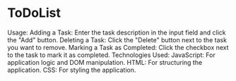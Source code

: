 # ToDoList
Usage:
Adding a Task: Enter the task description in the input field and click the "Add" button.
Deleting a Task: Click the "Delete" button next to the task you want to remove.
Marking a Task as Completed: Click the checkbox next to the task to mark it as completed.
Technologies Used:
JavaScript: For application logic and DOM manipulation.
HTML: For structuring the application.
CSS: For styling the application.
